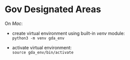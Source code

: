 # Gov Designated Areas

On *Mac*:
- create virtual environment using built-in *venv* module:  
`python3 -m venv gda_env`

- activate virtual environment:  
`source gda_env/bin/activate`
